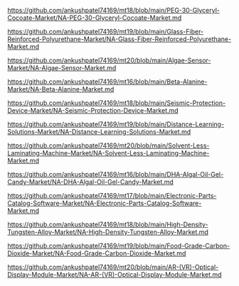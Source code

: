 <p><a href="https://github.com/ankushpatel74169/mt18/blob/main/PEG-30-Glyceryl-Cocoate-Market/NA-PEG-30-Glyceryl-Cocoate-Market.md">https://github.com/ankushpatel74169/mt18/blob/main/PEG-30-Glyceryl-Cocoate-Market/NA-PEG-30-Glyceryl-Cocoate-Market.md</a></p><p><a href="https://github.com/ankushpatel74169/mt19/blob/main/Glass-Fiber-Reinforced-Polyurethane-Market/NA-Glass-Fiber-Reinforced-Polyurethane-Market.md">https://github.com/ankushpatel74169/mt19/blob/main/Glass-Fiber-Reinforced-Polyurethane-Market/NA-Glass-Fiber-Reinforced-Polyurethane-Market.md</a></p><p><a href="https://github.com/ankushpatel74169/mt20/blob/main/Algae-Sensor-Market/NA-Algae-Sensor-Market.md">https://github.com/ankushpatel74169/mt20/blob/main/Algae-Sensor-Market/NA-Algae-Sensor-Market.md</a></p><p><a href="https://github.com/ankushpatel74169/mt16/blob/main/Beta-Alanine-Market/NA-Beta-Alanine-Market.md">https://github.com/ankushpatel74169/mt16/blob/main/Beta-Alanine-Market/NA-Beta-Alanine-Market.md</a></p><p><a href="https://github.com/ankushpatel74169/mt18/blob/main/Seismic-Protection-Device-Market/NA-Seismic-Protection-Device-Market.md">https://github.com/ankushpatel74169/mt18/blob/main/Seismic-Protection-Device-Market/NA-Seismic-Protection-Device-Market.md</a></p><p><a href="https://github.com/ankushpatel74169/mt19/blob/main/Distance-Learning-Solutions-Market/NA-Distance-Learning-Solutions-Market.md">https://github.com/ankushpatel74169/mt19/blob/main/Distance-Learning-Solutions-Market/NA-Distance-Learning-Solutions-Market.md</a></p><p><a href="https://github.com/ankushpatel74169/mt20/blob/main/Solvent-Less-Laminating-Machine-Market/NA-Solvent-Less-Laminating-Machine-Market.md">https://github.com/ankushpatel74169/mt20/blob/main/Solvent-Less-Laminating-Machine-Market/NA-Solvent-Less-Laminating-Machine-Market.md</a></p><p><a href="https://github.com/ankushpatel74169/mt16/blob/main/DHA-Algal-Oil-Gel-Candy-Market/NA-DHA-Algal-Oil-Gel-Candy-Market.md">https://github.com/ankushpatel74169/mt16/blob/main/DHA-Algal-Oil-Gel-Candy-Market/NA-DHA-Algal-Oil-Gel-Candy-Market.md</a></p><p><a href="https://github.com/ankushpatel74169/mt17/blob/main/Electronic-Parts-Catalog-Software-Market/NA-Electronic-Parts-Catalog-Software-Market.md">https://github.com/ankushpatel74169/mt17/blob/main/Electronic-Parts-Catalog-Software-Market/NA-Electronic-Parts-Catalog-Software-Market.md</a></p><p><a href="https://github.com/ankushpatel74169/mt18/blob/main/High-Density-Tungsten-Alloy-Market/NA-High-Density-Tungsten-Alloy-Market.md">https://github.com/ankushpatel74169/mt18/blob/main/High-Density-Tungsten-Alloy-Market/NA-High-Density-Tungsten-Alloy-Market.md</a></p><p><a href="https://github.com/ankushpatel74169/mt19/blob/main/Food-Grade-Carbon-Dioxide-Market/NA-Food-Grade-Carbon-Dioxide-Market.md">https://github.com/ankushpatel74169/mt19/blob/main/Food-Grade-Carbon-Dioxide-Market/NA-Food-Grade-Carbon-Dioxide-Market.md</a></p><p><a href="https://github.com/ankushpatel74169/mt20/blob/main/AR-(VR)-Optical-Display-Module-Market/NA-AR-(VR)-Optical-Display-Module-Market.md">https://github.com/ankushpatel74169/mt20/blob/main/AR-(VR)-Optical-Display-Module-Market/NA-AR-(VR)-Optical-Display-Module-Market.md</a></p>
